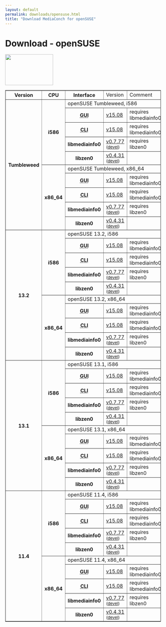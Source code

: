 ```yaml
---
layout: default
permalink: downloads/opensuse.html
title: "Download MediaConch for openSUSE"
---
```


# Download - openSUSE

<img src="/MediaConch/images/openSUSE.png" width="155" height="100"><br/>

<table border="1">
<tr class="table-header">
    <th>Version</th>
    <th>CPU</th>
    <th>Interface</th>
    <td>Version</td>
    <td>Comment</td>
</tr>
<tr>
    <th rowspan="10" id="Tumbleweed">Tumbleweed</th>
    <th rowspan="5">i586</th>
    <td class="table-OS" colspan="3" id="Tumbleweed.i586">openSUSE Tumbleweed, i586</td>
</tr>
<tr>
    <th><abbr title="Graphical User Interface">GUI</abbr></th>
    <td><a href="https://mediaarea.net/download/binary/mediaconch-gui/15.08/mediaconch-gui-15.08-1.i586.openSUSE_Tumbleweed.rpm">v15.08</a></td>
    <td>requires libmediainfo0</td>
</tr>
<tr>
    <th><abbr title="Command Line Interface">CLI</abbr></th>
    <td><a href="https://mediaarea.net/download/binary/mediaconch/15.08/mediaconch-15.08-1.i586.openSUSE_Tumbleweed.rpm">v15.08</a></td>
    <td>requires libmediainfo0</td>
</tr>
<tr>
    <th>libmediainfo0</th>
    <td><a href="https://mediaarea.net/download/binary/libmediainfo0/0.7.77/libmediainfo0-0.7.77-1.i586.openSUSE_Tumbleweed.rpm">v0.7.77</a><small> (<a href="https://mediaarea.net/download/binary/libmediainfo0/0.7.77/libmediainfo-devel-0.7.77-1.i586.openSUSE_Tumbleweed.rpm">devel</a>)</small></td>
    <td>requires libzen0</td>
</tr>
<tr>
    <th>libzen0</th>
    <td><a href="https://mediaarea.net/download/binary/libzen0/0.4.31/libzen0-0.4.31-1.i586.openSUSE_Tumbleweed.rpm">v0.4.31</a><small> (<a href="https://mediaarea.net/download/binary/libzen0/0.4.31/libzen-devel-0.4.31-1.i586.openSUSE_Tumbleweed.rpm">devel</a>)</small></td>
    <td>&nbsp;</td>
</tr>
<tr>
    <th rowspan="5">x86_64</th>
    <td class="table-OS" colspan="3" id="Tumbleweed.x86_64">openSUSE Tumbleweed, x86_64</td>
</tr>
<tr>
    <th><abbr title="Graphical User Interface">GUI</abbr></th>
    <td><a href="https://mediaarea.net/download/binary/mediaconch-gui/15.08/mediaconch-gui-15.08-1.x86_64.openSUSE_Tumbleweed.rpm">v15.08</a></td>
    <td>requires libmediainfo0</td>
</tr>
<tr>
    <th><abbr title="Command Line Interface">CLI</abbr></th>
    <td><a href="https://mediaarea.net/download/binary/mediaconch/15.08/mediaconch-15.08-1.x86_64.openSUSE_Tumbleweed.rpm">v15.08</a></td>
    <td>requires libmediainfo0</td>
</tr>
<tr>
    <th>libmediainfo0</th>
    <td><a href="https://mediaarea.net/download/binary/libmediainfo0/0.7.77/libmediainfo0-0.7.77-1.x86_64.openSUSE_Tumbleweed.rpm">v0.7.77</a><small> (<a href="https://mediaarea.net/download/binary/libmediainfo0/0.7.77/libmediainfo-devel-0.7.77-1.x86_64.openSUSE_Tumbleweed.rpm">devel</a>)</small></td>
    <td>requires libzen0</td>
</tr>
<tr>
    <th>libzen0</th>
    <td><a href="https://mediaarea.net/download/binary/libzen0/0.4.31/libzen0-0.4.31-1.x86_64.openSUSE_Tumbleweed.rpm">v0.4.31</a><small> (<a href="https://mediaarea.net/download/binary/libzen0/0.4.31/libzen-devel-0.4.31-1.x86_64.openSUSE_Tumbleweed.rpm">devel</a>)</small></td>
    <td>&nbsp;</td>
</tr>
<tr>
    <th rowspan="10" id="13.2">13.2</th>
    <th rowspan="5">i586</th>
    <td class="table-OS" colspan="3" id="13.2.i586">openSUSE 13.2, i586</td>
</tr>
<tr>
    <th><abbr title="Graphical User Interface">GUI</abbr></th>
    <td><a href="https://mediaarea.net/download/binary/mediaconch-gui/15.08/mediaconch-gui-15.08-1.i586.openSUSE_13.2.rpm">v15.08</a></td>
    <td>requires libmediainfo0</td>
</tr>
<tr>
    <th><abbr title="Command Line Interface">CLI</abbr></th>
    <td><a href="https://mediaarea.net/download/binary/mediaconch/15.08/mediaconch-15.08-1.i586.openSUSE_13.2.rpm">v15.08</a></td>
    <td>requires libmediainfo0</td>
</tr>
<tr>
    <th>libmediainfo0</th>
    <td><a href="https://mediaarea.net/download/binary/libmediainfo0/0.7.77/libmediainfo0-0.7.77-1.i586.openSUSE_13.2.rpm">v0.7.77</a><small> (<a href="https://mediaarea.net/download/binary/libmediainfo0/0.7.77/libmediainfo-devel-0.7.77-1.i586.openSUSE_13.2.rpm">devel</a>)</small></td>
    <td>requires libzen0</td>
</tr>
<tr>
    <th>libzen0</th>
    <td><a href="https://mediaarea.net/download/binary/libzen0/0.4.31/libzen0-0.4.31-1.i586.openSUSE_13.2.rpm">v0.4.31</a><small> (<a href="https://mediaarea.net/download/binary/libzen0/0.4.31/libzen-devel-0.4.31-1.i586.openSUSE_13.2.rpm">devel</a>)</small></td>
    <td>&nbsp;</td>
</tr>
<tr>
    <th rowspan="5">x86_64</th>
    <td class="table-OS" colspan="3" id="13.2.x86_64">openSUSE 13.2, x86_64</td>
</tr>
<tr>
    <th><abbr title="Graphical User Interface">GUI</abbr></th>
    <td><a href="https://mediaarea.net/download/binary/mediaconch-gui/15.08/mediaconch-gui-15.08-1.x86_64.openSUSE_13.2.rpm">v15.08</a></td>
    <td>requires libmediainfo0</td>
</tr>
<tr>
    <th><abbr title="Command Line Interface">CLI</abbr></th>
    <td><a href="https://mediaarea.net/download/binary/mediaconch/15.08/mediaconch-15.08-1.x86_64.openSUSE_13.2.rpm">v15.08</a></td>
    <td>requires libmediainfo0</td>
</tr>
<tr>
    <th>libmediainfo0</th>
    <td><a href="https://mediaarea.net/download/binary/libmediainfo0/0.7.77/libmediainfo0-0.7.77-1.x86_64.openSUSE_13.2.rpm">v0.7.77</a><small> (<a href="https://mediaarea.net/download/binary/libmediainfo0/0.7.77/libmediainfo-devel-0.7.77-1.x86_64.openSUSE_13.2.rpm">devel</a>)</small></td>
    <td>requires libzen0</td>
</tr>
<tr>
    <th>libzen0</th>
    <td><a href="https://mediaarea.net/download/binary/libzen0/0.4.31/libzen0-0.4.31-1.x86_64.openSUSE_13.2.rpm">v0.4.31</a><small> (<a href="https://mediaarea.net/download/binary/libzen0/0.4.31/libzen-devel-0.4.31-1.x86_64.openSUSE_13.2.rpm">devel</a>)</small></td>
    <td>&nbsp;</td>
</tr>
<tr>
    <th rowspan="10" id="13.1">13.1</th>
    <th rowspan="5">i586</th>
    <td class="table-OS" colspan="3" id="13.1.i586">openSUSE 13.1, i586</td>
</tr>
<tr>
    <th><abbr title="Graphical User Interface">GUI</abbr></th>
    <td><a href="https://mediaarea.net/download/binary/mediaconch-gui/15.08/mediaconch-gui-15.08-1.i586.openSUSE_13.1.rpm">v15.08</a></td>
    <td>requires libmediainfo0</td>
</tr>
<tr>
    <th><abbr title="Command Line Interface">CLI</abbr></th>
    <td><a href="https://mediaarea.net/download/binary/mediaconch/15.08/mediaconch-15.08-1.i586.openSUSE_13.1.rpm">v15.08</a></td>
    <td>requires libmediainfo0</td>
</tr>
<tr>
    <th>libmediainfo0</th>
    <td><a href="https://mediaarea.net/download/binary/libmediainfo0/0.7.77/libmediainfo0-0.7.77-1.i586.openSUSE_13.1.rpm">v0.7.77</a><small> (<a href="https://mediaarea.net/download/binary/libmediainfo0/0.7.77/libmediainfo-devel-0.7.77-1.i586.openSUSE_13.1.rpm">devel</a>)</small></td>
    <td>requires libzen0</td>
</tr>
<tr>
    <th>libzen0</th>
    <td><a href="https://mediaarea.net/download/binary/libzen0/0.4.31/libzen0-0.4.31-1.i586.openSUSE_13.1.rpm">v0.4.31</a><small> (<a href="https://mediaarea.net/download/binary/libzen0/0.4.31/libzen-devel-0.4.31-1.i586.openSUSE_13.1.rpm">devel</a>)</small></td>
    <td>&nbsp;</td>
</tr>
<tr>
    <th rowspan="5">x86_64</th>
    <td class="table-OS" colspan="3" id="13.1.x86_64">openSUSE 13.1, x86_64</td>
</tr>
<tr>
    <th><abbr title="Graphical User Interface">GUI</abbr></th>
    <td><a href="https://mediaarea.net/download/binary/mediaconch-gui/15.08/mediaconch-gui-15.08-1.x86_64.openSUSE_13.1.rpm">v15.08</a></td>
    <td>requires libmediainfo0</td>
</tr>
<tr>
    <th><abbr title="Command Line Interface">CLI</abbr></th>
    <td><a href="https://mediaarea.net/download/binary/mediaconch/15.08/mediaconch-15.08-1.x86_64.openSUSE_13.1.rpm">v15.08</a></td>
    <td>requires libmediainfo0</td>
</tr>
<tr>
    <th>libmediainfo0</th>
    <td><a href="https://mediaarea.net/download/binary/libmediainfo0/0.7.77/libmediainfo0-0.7.77-1.x86_64.openSUSE_13.1.rpm">v0.7.77</a><small> (<a href="https://mediaarea.net/download/binary/libmediainfo0/0.7.77/libmediainfo-devel-0.7.77-1.x86_64.openSUSE_13.1.rpm">devel</a>)</small></td>
    <td>requires libzen0</td>
</tr>
<tr>
    <th>libzen0</th>
    <td><a href="https://mediaarea.net/download/binary/libzen0/0.4.31/libzen0-0.4.31-1.x86_64.openSUSE_13.1.rpm">v0.4.31</a><small> (<a href="https://mediaarea.net/download/binary/libzen0/0.4.31/libzen-devel-0.4.31-1.x86_64.openSUSE_13.1.rpm">devel</a>)</small></td>
    <td>&nbsp;</td>
</tr>
<tr>
    <th rowspan="10" id="11.4">11.4</th>
    <th rowspan="5">i586</th>
    <td class="table-OS" colspan="3" id="11.4.i586">openSUSE 11.4, i586</td>
</tr>
<tr>
    <th><abbr title="Graphical User Interface">GUI</abbr></th>
    <td><a href="https://mediaarea.net/download/binary/mediaconch-gui/15.08/mediaconch-gui-15.08-1.i586.openSUSE_11.4.rpm">v15.08</a></td>
    <td>requires libmediainfo0</td>
</tr>
<tr>
    <th><abbr title="Command Line Interface">CLI</abbr></th>
    <td><a href="https://mediaarea.net/download/binary/mediaconch/15.08/mediaconch-15.08-1.i586.openSUSE_11.4.rpm">v15.08</a></td>
    <td>requires libmediainfo0</td>
</tr>
<tr>
    <th>libmediainfo0</th>
    <td><a href="https://mediaarea.net/download/binary/libmediainfo0/0.7.77/libmediainfo0-0.7.77-1.i586.openSUSE_11.4.rpm">v0.7.77</a><small> (<a href="https://mediaarea.net/download/binary/libmediainfo0/0.7.77/libmediainfo-devel-0.7.77-1.i586.openSUSE_11.4.rpm">devel</a>)</small></td>
    <td>requires libzen0</td>
</tr>
<tr>
    <th>libzen0</th>
    <td><a href="https://mediaarea.net/download/binary/libzen0/0.4.31/libzen0-0.4.31-1.i586.openSUSE_11.4.rpm">v0.4.31</a><small> (<a href="https://mediaarea.net/download/binary/libzen0/0.4.31/libzen-devel-0.4.31-1.i586.openSUSE_11.4.rpm">devel</a>)</small></td>
    <td>&nbsp;</td>
</tr>
<tr>
    <th rowspan="5">x86_64</th>
    <td class="table-OS" colspan="3" id="11.4.x86_64">openSUSE 11.4, x86_64</td>
</tr>
<tr>
    <th><abbr title="Graphical User Interface">GUI</abbr></th>
    <td><a href="https://mediaarea.net/download/binary/mediaconch-gui/15.08/mediaconch-gui-15.08-1.x86_64.openSUSE_11.4.rpm">v15.08</a></td>
    <td>requires libmediainfo0</td>
</tr>
<tr>
    <th><abbr title="Command Line Interface">CLI</abbr></th>
    <td><a href="https://mediaarea.net/download/binary/mediaconch/15.08/mediaconch-15.08-1.x86_64.openSUSE_11.4.rpm">v15.08</a></td>
    <td>requires libmediainfo0</td>
</tr>
<tr>
    <th>libmediainfo0</th>
    <td><a href="https://mediaarea.net/download/binary/libmediainfo0/0.7.77/libmediainfo0-0.7.77-1.x86_64.openSUSE_11.4.rpm">v0.7.77</a><small> (<a href="https://mediaarea.net/download/binary/libmediainfo0/0.7.77/libmediainfo-devel-0.7.77-1.x86_64.openSUSE_11.4.rpm">devel</a>)</small></td>
    <td>requires libzen0</td>
</tr>
<tr>
    <th>libzen0</th>
    <td><a href="https://mediaarea.net/download/binary/libzen0/0.4.31/libzen0-0.4.31-1.x86_64.openSUSE_11.4.rpm">v0.4.31</a><small> (<a href="https://mediaarea.net/download/binary/libzen0/0.4.31/libzen-devel-0.4.31-1.x86_64.openSUSE_11.4.rpm">devel</a>)</small></td>
    <td>&nbsp;</td>
</tr>
</table>
